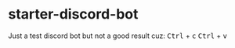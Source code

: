 # starter-discord-bot

Just a test discord bot but not a good result cuz:
<kbd>Ctrl</kbd> + <kbd>c</kbd>
<kbd>Ctrl</kbd> + <kbd>v</kbd>